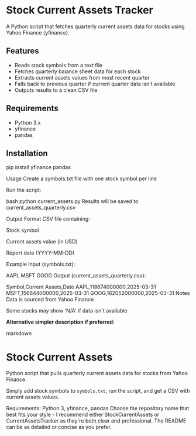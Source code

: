 # Stock Current Assets Tracker

A Python script that fetches quarterly current assets data for stocks using Yahoo Finance (yfinance).

## Features
- Reads stock symbols from a text file
- Fetches quarterly balance sheet data for each stock
- Extracts current assets values from most recent quarter
- Falls back to previous quarter if current quarter data isn't available
- Outputs results to a clean CSV file

## Requirements
- Python 3.x
- yfinance
- pandas

## Installation

pip install yfinance pandas

Usage
Create a symbols.txt file with one stock symbol per line

Run the script:

bash
python current_assets.py
Results will be saved to current_assets_quarterly.csv

Output Format
CSV file containing:

Stock symbol

Current assets value (in USD)

Report date (YYYY-MM-DD)

Example
Input (symbols.txt):

AAPL
MSFT
GOOG
Output (current_assets_quarterly.csv):

Symbol,Current Assets,Date
AAPL,118674000000,2025-03-31
MSFT,156644000000,2025-03-31
GOOG,162052000000,2025-03-31
Notes
Data is sourced from Yahoo Finance

Some stocks may show 'N/A' if data isn't available


**Alternative simpler description if preferred:**

markdown
# Stock Current Assets

Python script that pulls quarterly current assets data for stocks from Yahoo Finance.

Simply add stock symbols to `symbols.txt`, run the script, and get a CSV with current assets values.

Requirements: Python 3, yfinance, pandas
Choose the repository name that best fits your style - I recommend either StockCurrentAssets or CurrentAssetsTracker as they're both clear and professional. The README can be as detailed or concise as you prefer.
